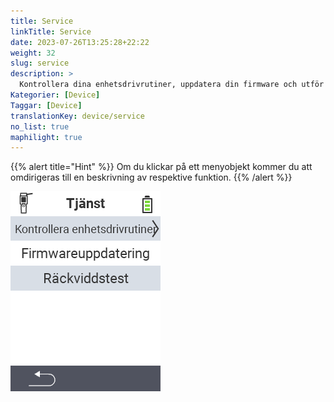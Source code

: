 ```yaml
---
title: Service
linkTitle: Service
date: 2023-07-26T13:25:28+22:22
weight: 32
slug: service
description: >
  Kontrollera dina enhetsdrivrutiner, uppdatera din firmware och utför ett räckviddstest
Kategorier: [Device]
Taggar: [Device]
translationKey: device/service
no_list: true
maphilight: true
---
```

{{% alert title="Hint" %}}
Om du klickar på ett menyobjekt kommer du att omdirigeras till en beskrivning av respektive funktion.
{{% /alert %}}

<img src="menu.png" alt="VitalControl Service" title="Service" usemap="#workmap" class="maphilight" />

<map name="workmap">
  <area shape="rect" coords="2,42,238,82" alt="Kontrollera enhetsdrivrutiner" title="Instruktionerna för att kontrollera dina enhetsdrivrutiner finns här&#10;Mus klick: öppna dokumentation" href="/sv/docs/diagnosis/hardware/">
  <area shape="rect" coords="2,82,238,122" alt="Firmware-uppdatering" title="Instruktionerna för att uppdatera din firmware finns här&#10;Mus klick: öppna dokumentation" href="/sv/docs/firmware/update/">
  <area shape="rect" coords="2,122,238,162" alt="Räckviddstest" title="Instruktionerna för att utföra ett räckviddstest finns här&#10;Mus klick: öppna dokumentation" href="/sv/docs/diagnosis/rfid-scan/">

  <area shape="rect" coords="2,282,120,319" alt="Tillbaka" title="Hoppa tillbaka på nivå&#10;Mus klick: öppna dokumentation" href="/sv/docs/device/">
</map>
